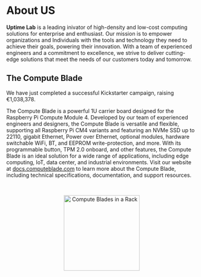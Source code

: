 # About US
**Uptime Lab** is a leading inivator of high-density and low-cost computing solutions for enterprise and enthusiast. Our mission is to empower organizations and Individuals with the tools and technology they need to achieve their goals, powering their innovation. With a team of experienced engineers and a commitment to excellence, we strive to deliver cutting-edge solutions that meet the needs of our customers today and tomorrow.

## The Compute Blade

We have just completed a successful Kickstarter campaign, raising €1,038,378.

The Compute Blade is a powerful 1U carrier board designed for the Raspberry Pi Compute Module 4. Developed by our team of experienced engineers and designers, the Compute Blade is versatile and flexible, supporting all Raspberry Pi CM4 variants and featuring an NVMe SSD up to 22110, gigabit Ethernet, Power over Ethernet, optional modules, hardware switchable WiFi, BT, and EEPROM write-protection, and more. With its programmable button, TPM 2.0 onboard, and other features, the Compute Blade is an ideal solution for a wide range of applications, including edge computing, IoT, data center, and industrial environments. Visit our website at [docs.computeblade.com](https://docs.computeblade.com/) to learn more about the Compute Blade, including technical specifications, documentation, and support resources.
<div align="center">
  <br />
  <p>
    <img src="https://cdn.discordapp.com/attachments/1014458643816661083/1098761720345927681/68747470733a2f2f646f63732e636f6d70757465626c6164652e636f6d2f6173736574732f696d616765732f7261636b2e6a7067.jpg" height="200" alt="Compute Blades in a Rack" />
  </p>
</div>
